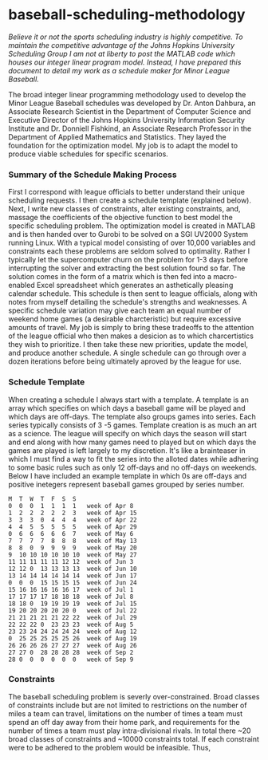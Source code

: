 # baseball-scheduling-methodology

*Believe it or not the sports scheduling industry is highly competitive. To maintain the competitive advantage of the Johns Hopkins University Scheduling Group I am not at liberty to post the MATLAB code which houses our integer linear program model. Instead, I have prepared this document to detail my work as a schedule maker for Minor League Baseball.*

The broad integer linear programming methodology used to develop the Minor League Baseball schedules was developed by Dr. Anton Dahbura, an Associate Research Scientist in the Department of Computer Science and Executive Director of the Johns Hopkins University Information Security Institute and Dr. Donniell Fishkind, an Associate Research Professor in the Department of Applied Mathematics and Statistics. They layed the foundation for the optimization model. My job is to adapt the model to produce viable schedules for specific scenarios. 

### Summary of the Schedule Making Process
First I correspond with league officials to better understand their unique scheduling requests. I then create a schedule template (explained below). Next, I write new classes of constraints, alter existing constraints, and, massage the coefficients of the objective function to best model the specific scheduling problem. The optimization model is created in MATLAB and is then handed over to Gurobi to be solved on a SGI UV2000 System running Linux. With a typical model consisting of over 10,000 variables and constraints each these problems are seldom solved to optimality. Rather I typically let the supercomputer churn on the problem for 1-3 days before interrupting the solver and extracting the best solution found so far. The solution comes in the form of a matrix which is then fed into a macro-enabled Excel spreadsheet which generates an asthetically pleasing calendar schedule. This schedule is then sent to league officials, along with notes from myself detailing the schedule's strengths and weaknesses. A specific schedule variation may give each team an equal number of weekend home games (a desirable charcteristic) but require excessive amounts of travel. My job is simply to bring these tradeoffs to the attention of the league official who then makes a desicion as to which charcertistics they wish to prioritize. I then take these new priorities, update the model, and produce another schedule. A single schedule can go through over a dozen iterations before being ultimately aproved by the league for use.

### Schedule Template
When creating a schedule I always start with a template. A template is an array which specifies on which days a baseball game will be played and which days are off-days. The template also groups games into series. Each series typically consists of 3 -5 games. Template creation is as much an art as a science. The league will specify on which days the season will start and end along with how many games need to played but on which days the games are played is left largely to my discretion. It's like a brainteaser in which I must find a way to fit the series into the alloted dates while adhering to some basic rules such as only 12 off-days and no off-days on weekends. Below I have included an example template in which 0s are off-days and positive inetegers represent baseball games grouped by series number.
```
M  T  W  T  F  S  S
0  0  0  1  1  1  1   week of Apr 8                      
1  2  2  2  2  2  3   week of Apr 15
3  3  3  0  4  4  4   week of Apr 22
4  4  5  5  5  5  5   week of Apr 29
0  6  6  6  6  6  7   week of May 6
7  7  7  7  8  8  8   week of May 13
8  8  0  9  9  9  9   week of May 20
9  10 10 10 10 10 10  week of May 27
11 11 11 11 11 12 12  week of Jun 3
12 12 0  13 13 13 13  week of Jun 10
13 14 14 14 14 14 14  week of Jun 17
0  0  0  15 15 15 15  week of Jun 24
15 16 16 16 16 16 17  week of Jul 1
17 17 17 17 18 18 18  week of Jul 8
18 18 0  19 19 19 19  week of Jul 15
19 20 20 20 20 20 0   week of Jul 22
21 21 21 21 21 22 22  week of Jul 29
22 22 22 0  23 23 23  week of Aug 5
23 23 24 24 24 24 24  week of Aug 12
0  25 25 25 25 25 26  week of Aug 19
26 26 26 26 27 27 27  week of Aug 26
27 27 0  28 28 28 28  week of Sep 2
28 0  0  0  0  0  0   week of Sep 9
```
### Constraints
The baseball scheduling problem is severly over-constrained. Broad classes of constraints include but are not limited to restrictions on the number of miles a team can travel, limitations on the number of times a team must spend an off day away from their home park, and requirements for the number of times a team must play intra-divisional rivals. In total there ~20 broad classes of constraints and ~10000 constraints total. If each constraint were to be adhered to the problem would be infeasible. Thus, 

